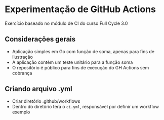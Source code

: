 # Experimentação de GitHub Actions

Exercício baseado no módulo de CI do curso Full Cycle 3.0

## Considerações gerais

- Aplicação simples em Go com função de soma, apenas para fins de ilustração
- A aplicação contém um teste unitário para a função soma
- O repositório é público para fins de execução do GH Actions sem cobrança

## Criando arquivo .yml

- Criar diretório .github/workflows
- Dentro do diretório terá o `ci.yml`, responsável por definir um workflow exemplo

